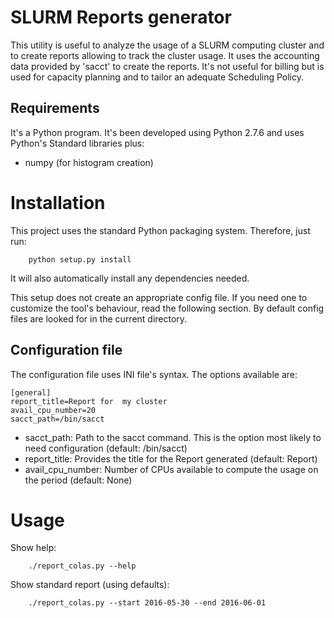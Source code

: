 # SLURM Reports generator

This utility is useful to analyze the usage of a SLURM computing
cluster and to create reports allowing to track the cluster usage. It
uses the accounting data provided by 'sacct' to create the
reports. It's not useful for billing but is used for capacity planning
and to tailor an adequate Scheduling Policy.

## Requirements

It's a Python program. It's been developed using Python 2.7.6 and uses
Python's Standard libraries plus:

* numpy (for histogram creation)

# Installation

This project uses the standard Python packaging system. Therefore,
just run:

```
    python setup.py install
```

It will also automatically install any dependencies needed.

This setup does not create an appropriate config file. If you need one
to customize the tool's behaviour, read the following section. By
default config files are looked for in the current directory.

## Configuration file

The configuration file uses INI file's syntax. The options available
are:

```
[general]
report_title=Report for  my cluster
avail_cpu_number=20
sacct_path=/bin/sacct
```

* sacct\_path: Path to the sacct command. This is the option most
  likely to need configuration (default: /bin/sacct)
* report\_title: Provides the title for the Report generated (default: Report)
* avail\_cpu\_number: Number of CPUs available to compute the usage on
  the period (default: None)

# Usage

Show help:

```
    ./report_colas.py --help
```

Show standard report (using defaults):

```
    ./report_colas.py --start 2016-05-30 --end 2016-06-01
```

